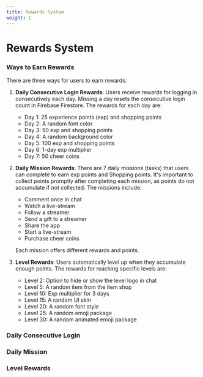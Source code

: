 ```yaml
---
title: Rewards System 
weight: 1
---
```


# Rewards System

### Ways to Earn Rewards

There are three ways for users to earn rewards:

1. **Daily Consecutive Login Rewards**: Users receive rewards for logging in consecutively each day. Missing a day resets the consecutive login count in Firebase Firestore. The rewards for each day are:
    - Day 1: 25 experience points (exp) and shopping points
    - Day 2: A random font color
    - Day 3: 50 exp and shopping points
    - Day 4: A random background color
    - Day 5: 100 exp and shopping points
    - Day 6: 1-day exp multiplier
    - Day 7: 50 cheer coins

2. **Daily Mission Rewards**: There are 7 daily missions (tasks) that users can complete to earn exp points and Shopping points. It's important to collect points promptly after completing each mission, as points do not accumulate if not collected. The missions include:
    - Comment once in chat
    - Watch a live-stream 
    - Follow a streamer
    - Send a gift to a streamer
    - Share the app
    - Start a live-stream
    - Purchase cheer coins

   Each mission offers different rewards and points.

3. **Level Rewards**: Users automatically level up when they accumulate enough points. The rewards for reaching specific levels are:
    - Level 2: Option to hide or show the level logo in chat
    - Level 5: A random item from the item shop
    - Level 10: Exp multiplier for 3 days
    - Level 15: A random UI skin
    - Level 20: A random font style
    - Level 25: A random emoji package
    - Level 30: A random animated emoji package


### Daily Consecutive Login 

### Daily Mission

### Level Rewards
